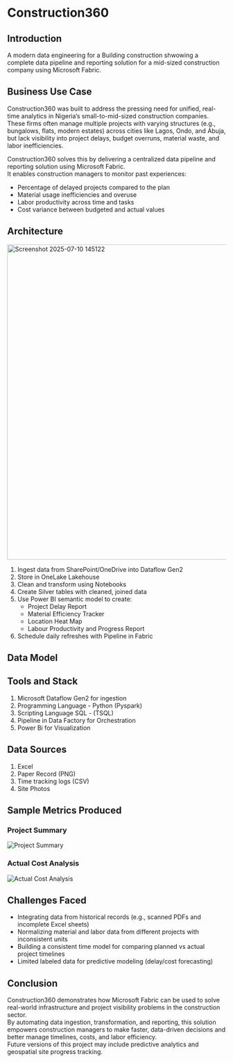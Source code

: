 # Construction360

## Introduction
A modern data engineering for a Building construction shwowing a complete data pipeline and reporting solution for a mid-sized construction company using Microsoft Fabric.

## Business Use Case
Construction360 was built to address the pressing need for unified, real-time analytics in Nigeria’s small-to-mid-sized construction companies. These firms often manage multiple projects with varying structures (e.g., bungalows, flats, modern estates) across cities like Lagos, Ondo, and Abuja, but lack visibility into project delays, budget overruns, material waste, and labor inefficiencies.

Construction360 solves this by delivering a centralized data pipeline and reporting solution using Microsoft Fabric.  
It enables construction managers to monitor past experiences:

- Percentage of delayed projects compared to the plan  
- Material usage inefficiencies and overuse  
- Labor productivity across time and tasks  
- Cost variance between budgeted and actual values


## Architecture
<img width="1415" height="725" alt="Screenshot 2025-07-10 145122" src="https://github.com/user-attachments/assets/2ad372cc-b53d-46c9-9f63-8dbbf2d0387b" />

1. Ingest data from SharePoint/OneDrive into Dataflow Gen2  
2. Store in OneLake Lakehouse  
3. Clean and transform using Notebooks  
4. Create Silver tables with cleaned, joined data  
5. Use Power BI semantic model to create:  
    - Project Delay Report  
    - Material Efficiency Tracker  
    - Location Heat Map  
    - Labour Productivity and Progress Report  
6. Schedule daily refreshes with Pipeline in Fabric

## Data Model



## Tools and Stack
1. Microsoft Dataflow Gen2 for ingestion
2. Programming Language - Python (Pyspark)
3. Scripting Language SQL - (TSQL)
4. Pipeline in Data Factory for Orchestration
5. Power Bi for Visualization


## Data Sources
1. Excel
2. Paper Record (PNG)
3. Time tracking logs (CSV)
4. Site Photos
   
## Sample Metrics Produced

### Project Summary
![Project Summary](assets/images/Project_Summary.png)

### Actual Cost Analysis
![Actual Cost Analysis](assets/images/Actual_Cost_Analysis.png)

   
## Challenges Faced

- Integrating data from historical records (e.g., scanned PDFs and incomplete Excel sheets)  
- Normalizing material and labor data from different projects with inconsistent units  
- Building a consistent time model for comparing planned vs actual project timelines  
- Limited labeled data for predictive modeling (delay/cost forecasting)  


## Conclusion

Construction360 demonstrates how Microsoft Fabric can be used to solve real-world infrastructure and project visibility problems in the construction sector.  
By automating data ingestion, transformation, and reporting, this solution empowers construction managers to make faster, data-driven decisions and better manage timelines, costs, and labor efficiency.  
Future versions of this project may include predictive analytics and geospatial site progress tracking.
